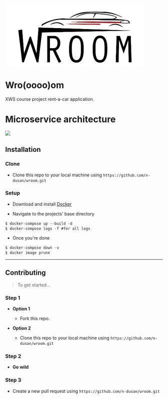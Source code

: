 ![Image](./logo.png?raw=true)
# Wro(oooo)om
XWS course project rent-a-car application.


# Microservice architecture 

[![](https://mermaid.ink/img/eyJjb2RlIjoiZ3JhcGggTFJcblZbVmVoaWNsZV1cbk9bQWRzXVxuU1tTZWFyY2hdXG5SW1JlbnRzXVxuV1tDbGllbnRdXG5NW01haWxdXG5ae1p1dWx9XG5cblogLS0-IFZcblogLS0-IFNcblogLS0-IFJcblogLS0-IE9cblogLS0-IEFbQXV0aF1cblogLS0-IEdbR1BTXVxuVyAtLT4gWlxuTyAtLSByZXBsaWNhdGVzIGRhdGEgLS0-IFExKChBTVFQKSlcblYgLS0gcmVwbGljYXRlcyBkYXRhLS0-IFExXG5TIC0tIHN5bmMgLS0-IFJcbkcgLS0-IFEyKChBTVFQKSlcblEyIC0tIGdwcyBjb29yZC0tPiBWXG5RMSAtLSBmb3J3YXJkcy0tPiBTXG5BIC0tIG1haWwgLS0-IFEzKChDbG91ZEFNUVApKVxuUiAtLSBtYWlsIC0tPiBRMygoQ2xvdWRBTVFQKSlcblEzIC0tPiBNIiwibWVybWFpZCI6eyJ0aGVtZSI6ImRlZmF1bHQifSwidXBkYXRlRWRpdG9yIjpmYWxzZX0)](https://mermaid-js.github.io/mermaid-live-editor/#/edit/eyJjb2RlIjoiZ3JhcGggTFJcblZbVmVoaWNsZV1cbk9bQWRzXVxuU1tTZWFyY2hdXG5SW1JlbnRzXVxuV1tDbGllbnRdXG5NW01haWxdXG5ae1p1dWx9XG5cblogLS0-IFZcblogLS0-IFNcblogLS0-IFJcblogLS0-IE9cblogLS0-IEFbQXV0aF1cblogLS0-IEdbR1BTXVxuVyAtLT4gWlxuTyAtLSByZXBsaWNhdGVzIGRhdGEgLS0-IFExKChBTVFQKSlcblYgLS0gcmVwbGljYXRlcyBkYXRhLS0-IFExXG5TIC0tIHN5bmMgLS0-IFJcbkcgLS0-IFEyKChBTVFQKSlcblEyIC0tIGdwcyBjb29yZC0tPiBWXG5RMSAtLSBmb3J3YXJkcy0tPiBTXG5BIC0tIG1haWwgLS0-IFEzKChDbG91ZEFNUVApKVxuUiAtLSBtYWlsIC0tPiBRMygoQ2xvdWRBTVFQKSlcblEzIC0tPiBNIiwibWVybWFpZCI6eyJ0aGVtZSI6ImRlZmF1bHQifSwidXBkYXRlRWRpdG9yIjpmYWxzZX0)

## Installation

### Clone

- Clone this repo to your local machine using `https://github.com/n-dusan/wroom.git`

### Setup

- Download and install [Docker]([https://docs.docker.com/get-docker/](https://docs.docker.com/get-docker/))
* Navigate to the projects' base directory

```shell
$ docker-compose up --build -d
$ docker-compose logs -f #for all logs
```
* Once you're done

```shell
$ docker-compose down -v
$ docker image prune
```

---

## Contributing

> To get started...

### Step 1

- **Option 1**
    -  Fork this repo.

- **Option 2**
    -  Clone this repo to your local machine using `https://github.com/n-dusan/wroom.git`

### Step 2

- **Go wild**

### Step 3

-  Create a new pull request using `https://github.com/n-dusan/wroom.git`

